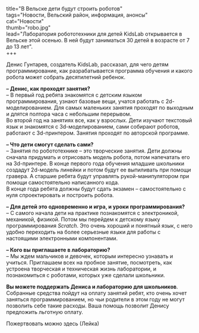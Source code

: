title="В Вельске дети будут строить роботов"  
tags="Новости, Вельский район, информация, анонсы"  
cat="Новости"  
thumb="robo.jpg"  
lead="Лаборатория робототехники для детей KidsLab открывается в Вельске этой осенью. В ней будут заниматься 30 детей в возрасте от 7 до 13 лет".  
+++
 
Денис Гунтарев, создатель KidsLab, рассказал, для чего детям программирование, как разрабатывается программа обучения и какого робота может собрать десятилетний ребенок.  

**– Денис, как проходят занятия?**  
– В первый год ребята знакомятся с детским языком программирования, узнают базовые вещи, учатся работать с 2d-моделированием. Для самых маленьких занятия проходят по выходным и длятся полтора часа с небольшим перерывом.  
Во второй год на занятиях все, как у взрослых. Дети изучают текстовый язык и знакомятся с 3d-моделированием, сами собирают роботов, работают с 3d-принтером. Занятия проходят по авторской программе.  

**– Что дети смогут сделать сами?**  
– Занятия по робототехнике – это творческие занятия. Дети должны сначала придумать и отрисовать модель робота, потом напечатать его на 3d-принтере. В конце первого года обучения младшие школьники создадут 2d-модель линейки и потом будут ее выпиливать при помощи гравера. А старшие ребята будут управлять рукой-манипулятором при помощи самостоятельно написанного кода.  
В конце года ребята должны будут сдать экзамен – самостоятельно с нуля спроектировать и построить робота.  

**– Для детей это одновременно и игра, и уроки программирования?**  
– С самого начала дети на практике познакомятся с электроникой, механикой, физикой. Потом мы перейдем к детскому языку программирования *Scratch*. Это очень хороший и понятный язык, с него удобно переходить на более серьезные языки для работы с настоящими электронными компонентами.  

**– Кого вы приглашаете в лабораторию?**  
– Мы ждем мальчиков и девочек, которым интересно узнавать и учиться. Приглашаем всех на пробное занятие, посмотреть, как устроена творческая и техническая жизнь лаборатории, и познакомиться с роботами, которых уже сделали школьники.    

**Вы можете поддержать Дениса и лабораторию для школьников**. 
Собранные средства пойдут на оплату занятий ребят, кто очень хочет заняться программированием, но чьи родители в этом году не могут позволить себе такие расходы. Ваша помощь позволит Денису предложить льготную оплату.    

Пожертвовать можно здесь (Лейка)
